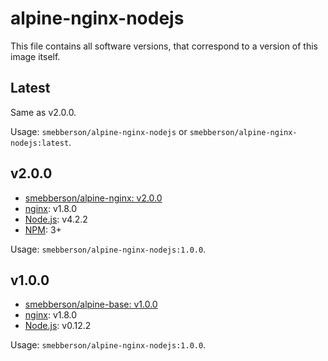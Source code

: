 alpine-nginx-nodejs
===================

This file contains all software versions, that correspond to a version of this image itself.

## Latest

Same as v2.0.0.

Usage: `smebberson/alpine-nginx-nodejs` or `smebberson/alpine-nginx-nodejs:latest`.

## v2.0.0

- [smebberson/alpine-nginx: v2.0.0][smebbersonalpinenginx200]
- [nginx][nginx]: v1.8.0
- [Node.js][nodejs]: v4.2.2
- [NPM][npm]: 3+

Usage: `smebberson/alpine-nginx-nodejs:1.0.0`.

## v1.0.0

- [smebberson/alpine-base: v1.0.0][smebbersonalpinebase100]
- [nginx][nginx]: v1.8.0
- [Node.js][nodejs]: v0.12.2

Usage: `smebberson/alpine-nginx-nodejs:1.0.0`.

[npm]: https://www.npmjs.com/
[nodejs]: https://nodejs.org/
[nginx]: http://nginx.org/
[smebbersonalpinenginx200]: https://github.com/smebberson/docker-alpine/tree/f95fc4a85fc29f4f2ffd6d8b24713334af38e2a1/alpine-nginx
[smebbersonalpinebase100]: https://github.com/smebberson/docker-alpine/blob/fdb9fca74d03ee1b21e47e3edd54f01cb4bf5ab6/alpine-base
